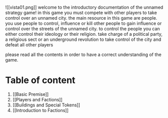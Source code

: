 ![[vista01.png]]
welcome to the introductory documentation of the unnamed strategy game!
in this game you must compete with other players to take control over an unnamed city. 
the main resource in this game are people. you use people to control, influence or kill other people to gain influence or control over the streets of the unnamed city.
to control the people you can either control their ideology or their religion. take charge of a political party, a religious sect or an underground revolution to take control of the city and defeat all other players

please read all the contents in order to have a correct understanding of the game.

# Table of content
1. [[Basic Premise]]
2. [[Players and Factions]]
3. [[Buildings and Special Tokens]]
4. [[Introduction to Factions]]